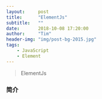 ```yaml
---
layout:     post
title:      "ElementJs"
subtitle:   ""
date:       2018-10-08 17:20:00
author:     "Tim"
header-img: "img/post-bg-2015.jpg"
tags:
    - JavaScript
    - Element
---
```


> ElementJs

### 简介



